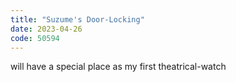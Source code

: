 ```yaml
---
title: "Suzume's Door-Locking"
date: 2023-04-26
code: 50594
---
```

will have a special place as my first theatrical-watch